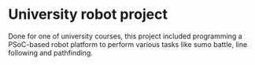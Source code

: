 # University robot project

Done for one of university courses, this project included programming a PSoC-based robot platform to perform various tasks like sumo battle, line following and pathfinding.
